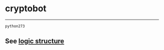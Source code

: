 # cryptobot

*** 
```python273```

## See [logic structure](https://drive.google.com/open?id=1QtNqVsTg-g9603rT2WG9iIMJ1T2s5BJi)
